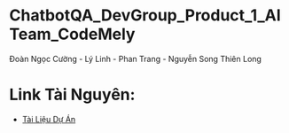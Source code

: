 # ChatbotQA_DevGroup_Product_1_AITeam_CodeMely
Đoàn Ngọc Cường - Lý Linh - Phan Trang - Nguyễn Song Thiên Long

# Link Tài Nguyên: 
- [Tài Liệu Dự Án](https://csg2ej4iz2hz.sg.larksuite.com/wiki/QYQUwRrv1iXMlekwTWilN52Fgwc?table=tblAOat6jFwzamAK&view=vewjLSGFbM)